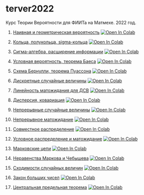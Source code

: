 # terver2022
Курс Теории Вероятности для ФИИТа на Матмехе. 2022 год.

1. [Наивная и геометрическая вероятность](https://mathmechterver.github.io/terver2022/prac01/prac.html) [![Open In Colab](https://colab.research.google.com/assets/colab-badge.svg)](https://colab.research.google.com/github/mathmechterver/terver2021/blob/master/prac01/prac.ipynb)

2. [Кольца, полукольца, sigma-кольца](https://mathmechterver.github.io/terver2022/prac02/prac.html) [![Open In Colab](https://colab.research.google.com/assets/colab-badge.svg)](https://colab.research.google.com/github/mathmechterver/terver2021/blob/master/prac02/prac.ipynb)

3. [Сигма-алгебра, расширение информации](https://mathmechterver.github.io/terver2022/prac03/prac.html)  [![Open In Colab](https://colab.research.google.com/assets/colab-badge.svg)](https://colab.research.google.com/github/mathmechterver/terver2021/blob/master/prac03/prac.ipynb)

4. [Условная вероятность, теорема Баеса](https://mathmechterver.github.io/terver2022/prac04/prac.html)  [![Open In Colab](https://colab.research.google.com/assets/colab-badge.svg)](https://colab.research.google.com/github/mathmechterver/terver2021/blob/master/prac04/prac.ipynb)

5. [Схема Бернулли, теорема Пуассона](https://mathmechterver.github.io/terver2022/prac05/prac.html)  [![Open In Colab](https://colab.research.google.com/assets/colab-badge.svg)](https://colab.research.google.com/github/mathmechterver/terver2021/blob/master/prac05/prac.ipynb)

6. [Дискретные случайные величины](https://mathmechterver.github.io/terver2022/prac06/prac.html)  [![Open In Colab](https://colab.research.google.com/assets/colab-badge.svg)](https://colab.research.google.com/github/mathmechterver/terver2021/blob/master/prac06/prac.ipynb)

7. [Линейность матожидания для ДСВ](https://mathmechterver.github.io/terver2022/prac07/prac.html)  [![Open In Colab](https://colab.research.google.com/assets/colab-badge.svg)](https://colab.research.google.com/github/mathmechterver/terver2021/blob/master/prac07/prac.ipynb)

8. [Дисперсия, ковариация](https://mathmechterver.github.io/terver2022/prac08/prac.html)  [![Open In Colab](https://colab.research.google.com/assets/colab-badge.svg)](https://colab.research.google.com/github/mathmechterver/terver2021/blob/master/prac08/prac.ipynb)

9. [Непрерывные случайные величины](https://mathmechterver.github.io/terver2022/prac09/prac.html)  [![Open In Colab](https://colab.research.google.com/assets/colab-badge.svg)](https://colab.research.google.com/github/mathmechterver/terver2022/blob/master/prac09/prac.ipynb)

10. [Непрерывное матожидание](https://mathmechterver.github.io/terver2022/prac10/prac.html)  [![Open In Colab](https://colab.research.google.com/assets/colab-badge.svg)](https://colab.research.google.com/github/mathmechterver/terver2022/blob/master/prac10/prac.ipynb)

11. [Совместное распределение](https://mathmechterver.github.io/terver2022/prac11/prac.html)  [![Open In Colab](https://colab.research.google.com/assets/colab-badge.svg)](https://colab.research.google.com/github/mathmechterver/terver2022/blob/master/prac11/prac.ipynb)

12. [Условное распределение и матожидание](https://mathmechterver.github.io/terver2022/prac12/prac.html)  [![Open In Colab](https://colab.research.google.com/assets/colab-badge.svg)](https://colab.research.google.com/github/mathmechterver/terver2022/blob/master/prac12/prac.ipynb)

13. [Марковские цепи](https://mathmechterver.github.io/terver2022/prac13/prac.html)  [![Open In Colab](https://colab.research.google.com/assets/colab-badge.svg)](https://colab.research.google.com/github/mathmechterver/terver2022/blob/master/prac13/prac.ipynb)

14. [Неравенства Маркова и Чебышева](https://mathmechterver.github.io/terver2022/prac14/prac.html) [![Open In Colab](https://colab.research.google.com/assets/colab-badge.svg)](https://colab.research.google.com/github/mathmechterver/stat2022/blob/master/prac14/prac.ipynb)

15. [Сходимости случайных величин](https://mathmechterver.github.io/terver2022/prac15/prac.html) [![Open In Colab](https://colab.research.google.com/assets/colab-badge.svg)](https://colab.research.google.com/github/mathmechterver/terver2022/blob/master/prac15/prac.ipynb)

16. [Закон больших чисел](https://mathmechterver.github.io/terver2022/prac16/prac.html)  [![Open In Colab](https://colab.research.google.com/assets/colab-badge.svg)](https://colab.research.google.com/github/mathmechterver/terver2022/blob/master/prac16/prac.ipynb)

17. [Центральная предельная теорема](https://mathmechterver.github.io/terver2022/prac17/prac.html)  [![Open In Colab](https://colab.research.google.com/assets/colab-badge.svg)](https://colab.research.google.com/github/mathmechterver/terver2022/blob/master/prac17/prac.ipynb)